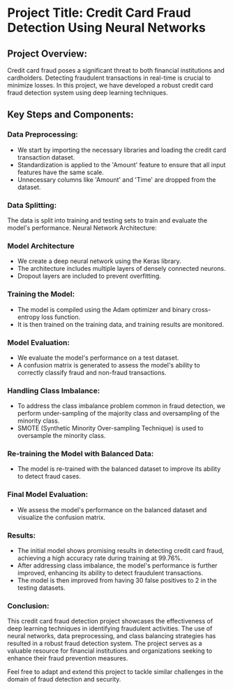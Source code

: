 # Project Title: Credit Card Fraud Detection Using Neural Networks

## Project Overview:
Credit card fraud poses a significant threat to both financial institutions and cardholders. Detecting fraudulent transactions in real-time is crucial to minimize losses. In this project, we have developed a robust credit card fraud detection system using deep learning techniques.

## Key Steps and Components:

### Data Preprocessing:
- We start by importing the necessary libraries and loading the credit card transaction dataset.
- Standardization is applied to the 'Amount' feature to ensure that all input features have the same scale.
- Unnecessary columns like 'Amount' and 'Time' are dropped from the dataset.

### Data Splitting:
The data is split into training and testing sets to train and evaluate the model's performance.
Neural Network Architecture:

### Model Architecture
- We create a deep neural network using the Keras library.
- The architecture includes multiple layers of densely connected neurons.
- Dropout layers are included to prevent overfitting.

### Training the Model:
- The model is compiled using the Adam optimizer and binary cross-entropy loss function.
- It is then trained on the training data, and training results are monitored.

### Model Evaluation:
- We evaluate the model's performance on a test dataset.
- A confusion matrix is generated to assess the model's ability to correctly classify fraud and non-fraud transactions.

### Handling Class Imbalance:
- To address the class imbalance problem common in fraud detection, we perform under-sampling of the majority class and oversampling of the minority class.
- SMOTE (Synthetic Minority Over-sampling Technique) is used to oversample the minority class.

### Re-training the Model with Balanced Data:
- The model is re-trained with the balanced dataset to improve its ability to detect fraud cases.

### Final Model Evaluation:
- We assess the model's performance on the balanced dataset and visualize the confusion matrix.

### Results:
- The initial model shows promising results in detecting credit card fraud, achieving a high accuracy rate during training at 99.76%.
- After addressing class imbalance, the model's performance is further improved, enhancing its ability to detect fraudulent transactions.
- The model is then improved from having 30 false positives to 2 in the testing datasets.

### Conclusion:
This credit card fraud detection project showcases the effectiveness of deep learning techniques in identifying fraudulent activities. The use of neural networks, data preprocessing, and class balancing strategies has resulted in a robust fraud detection system. The project serves as a valuable resource for financial institutions and organizations seeking to enhance their fraud prevention measures.

Feel free to adapt and extend this project to tackle similar challenges in the domain of fraud detection and security.
